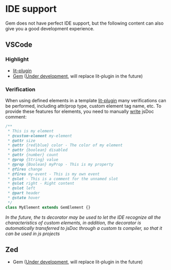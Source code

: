 # IDE support

Gem does not have perfect IDE support, but the following content can also give you a good development experience.

## VSCode

### Highlight

- [lit-plugin](https://marketplace.visualstudio.com/items?itemName=runem.lit-plugin)
- [Gem](https://marketplace.visualstudio.com/items?itemName=gem-vscode.vscode-plugin-gem) ([Under development](https://github.com/mantou132/gem/issues/144), will replace lit-plugin in the future)

### Verification

When using defined elements in a template [lit-plugin](https://github.com/runem/lit-analyzer/tree/master/packages/vscode-lit-plugin) many verifications can be performed, including attr/prop type, custom element tag name, etc. To provide these features for elements, you need to manually [write](https://github.com/runem/lit-analyzer/tree/master/packages/vscode-lit-plugin#-documenting-slots-events-attributes-and-properties) jsDoc comment:

```js
/**
 * This is my element
 * @custom-element my-element
 * @attr size
 * @attr {red|blue} color - The color of my element
 * @attr {boolean} disabled
 * @attr {number} count
 * @prop {String} value
 * @prop {Boolean} myProp - This is my property
 * @fires change
 * @fires my-event - This is my own event
 * @slot - This is a comment for the unnamed slot
 * @slot right - Right content
 * @slot left
 * @part header
 * @state hover
 */
class MyElement extends GemElement {}
```

_In the future, the ts decorator may be used to let the IDE recognize all the characteristics of custom elements, in addition, the decorator is automatically transferred to jsDoc through a custom ts compiler, so that it can be used in js projects_


## Zed

- Gem ([Under development](https://github.com/mantou132/gem/issues/144), will replace lit-plugin in the future)